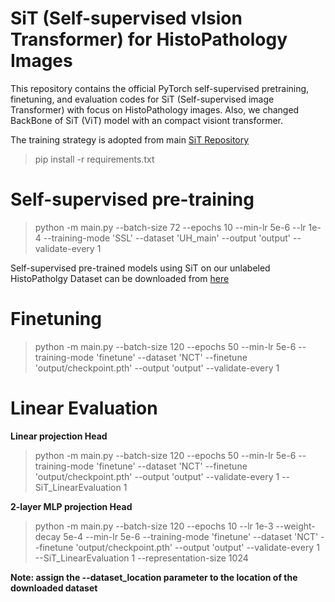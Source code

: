 # SiT (Self-supervised vIsion Transformer) for HistoPathology Images

This repository contains the official PyTorch self-supervised pretraining, finetuning, and evaluation codes for SiT (Self-supervised image Transformer) with focus on HistoPathology images. Also, we changed BackBone of SiT (ViT) model with an compact visiont transformer.

The training strategy is adopted from main [SiT Repository](https://github.com/Sara-Ahmed/SiT) 


> pip install -r requirements.txt


# Self-supervised pre-training
> python -m main.py --batch-size 72 --epochs 10 --min-lr 5e-6 --lr 1e-4 --training-mode 'SSL' --dataset 'UH_main' --output 'output' --validate-every 1 


Self-supervised pre-trained models using SiT on our unlabeled HistoPatholgy Dataset can be downloaded from [here]()

# Finetuning
> python -m  main.py  --batch-size 120 --epochs 50 --min-lr 5e-6 --training-mode 'finetune' --dataset 'NCT' --finetune 'output/checkpoint.pth' --output 'output' --validate-every 1 

# Linear Evaluation

**Linear projection Head**
> python -m  main.py  --batch-size 120 --epochs 50 --min-lr 5e-6 --training-mode 'finetune' --dataset 'NCT' --finetune 'output/checkpoint.pth' --output 'output' --validate-every 1  --SiT_LinearEvaluation 1 

**2-layer MLP projection Head**
> python -m  main.py  --batch-size 120 --epochs 10 --lr 1e-3 --weight-decay 5e-4 --min-lr 5e-6 --training-mode 'finetune' --dataset 'NCT' --finetune 'output/checkpoint.pth' --output 'output' --validate-every 1 --SiT_LinearEvaluation 1 --representation-size 1024

**Note: assign the --dataset_location parameter to the location of the downloaded dataset**



